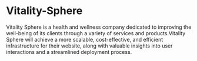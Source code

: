 # Vitality-Sphere
Vitality Sphere is a health and wellness company dedicated to improving the well-being of its clients through a variety of services and products.Vitality Sphere will achieve a more scalable, cost-effective, and efficient infrastructure for their website, along with valuable insights into user interactions and a streamlined deployment process.
